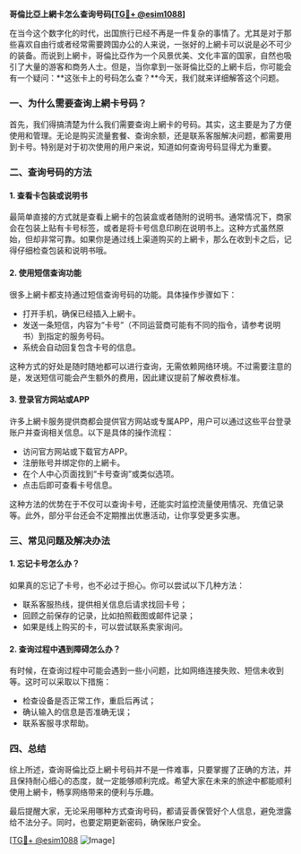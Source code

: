 **哥倫比亞上網卡怎么查询号码[[TG💪+ @esim1088](https://t.me/s/esim1088)]**

在当今这个数字化的时代，出国旅行已经不再是一件复杂的事情了。尤其是对于那些喜欢自由行或者经常需要跨国办公的人来说，一张好的上網卡可以说是必不可少的装备。而说到上網卡，哥倫比亞作为一个风景优美、文化丰富的国家，自然也吸引了大量的游客和商务人士。但是，当你拿到一张哥倫比亞的上網卡后，你可能会有一个疑问：**这张卡上的号码怎么查？**今天，我们就来详细解答这个问题。

### 一、为什么需要查询上網卡号码？

首先，我们得搞清楚为什么我们需要查询上網卡的号码。其实，这主要是为了方便使用和管理。无论是购买流量套餐、查询余额，还是联系客服解决问题，都需要用到卡号。特别是对于初次使用的用户来说，知道如何查询号码显得尤为重要。

### 二、查询号码的方法

#### 1. 查看卡包装或说明书

最简单直接的方式就是查看上網卡的包装盒或者随附的说明书。通常情况下，商家会在包装上贴有卡号标签，或者是将卡号信息印刷在说明书上。这种方式虽然原始，但却非常可靠。如果你是通过线上渠道购买的上網卡，那么在收到卡之后，记得仔细检查包装和说明书哦。

#### 2. 使用短信查询功能

很多上網卡都支持通过短信查询号码的功能。具体操作步骤如下：

- 打开手机，确保已经插入上網卡。
- 发送一条短信，内容为“卡号”（不同运营商可能有不同的指令，请参考说明书）到指定的服务号码。
- 系统会自动回复包含卡号的信息。

这种方式的好处是随时随地都可以进行查询，无需依赖网络环境。不过需要注意的是，发送短信可能会产生额外的费用，因此建议提前了解收费标准。

#### 3. 登录官方网站或APP

许多上網卡服务提供商都会提供官方网站或专属APP，用户可以通过这些平台登录账户并查询相关信息。以下是具体的操作流程：

- 访问官方网站或下载官方APP。
- 注册账号并绑定你的上網卡。
- 在个人中心页面找到“卡号查询”或类似选项。
- 点击后即可查看卡号信息。

这种方法的优势在于不仅可以查询卡号，还能实时监控流量使用情况、充值记录等。此外，部分平台还会不定期推出优惠活动，让你享受更多实惠。

### 三、常见问题及解决办法

#### 1. 忘记卡号怎么办？

如果真的忘记了卡号，也不必过于担心。你可以尝试以下几种方法：

- 联系客服热线，提供相关信息后请求找回卡号；
- 回顾之前保存的记录，比如拍照截图或邮件记录；
- 如果是线上购买的卡，可以尝试联系卖家询问。

#### 2. 查询过程中遇到障碍怎么办？

有时候，在查询过程中可能会遇到一些小问题，比如网络连接失败、短信未收到等。这时可以采取以下措施：

- 检查设备是否正常工作，重启后再试；
- 确认输入的信息是否准确无误；
- 联系客服寻求帮助。

### 四、总结

综上所述，查询哥倫比亞上網卡号码并不是一件难事，只要掌握了正确的方法，并且保持耐心细心的态度，就一定能够顺利完成。希望大家在未来的旅途中都能顺利使用上網卡，畅享网络带来的便利与乐趣。

最后提醒大家，无论采用哪种方式查询号码，都请妥善保管好个人信息，避免泄露给不法分子。同时，也要定期更新密码，确保账户安全。

[[TG💪+ @esim1088](https://t.me/s/esim1088) ![Image](https://i.postimg.cc/4NQfJmqS/Snipaste-2025-05-13-00-14-12.png)]